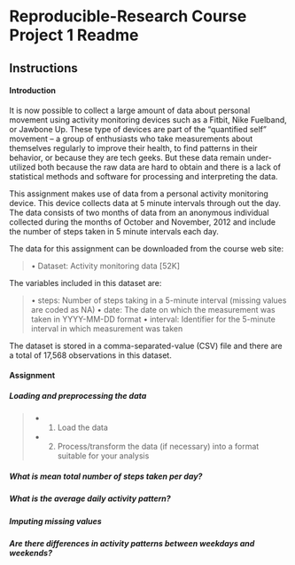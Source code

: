 # Reproducible-Research Course Project 1 Readme

## Instructions

#### Introduction
It is now possible to collect a large amount of data about personal movement using activity monitoring devices such as a Fitbit, Nike Fuelband, or Jawbone Up. These type of devices are part of the “quantified self” movement – a group of enthusiasts who take measurements about themselves regularly to improve their health, to find patterns in their behavior, or because they are tech geeks. But these data remain under-utilized both because the raw data are hard to obtain and there is a lack of statistical methods and software for processing and interpreting the data.

This assignment makes use of data from a personal activity monitoring device. This device collects data at 5 minute intervals through out the day. The data consists of two months of data from an anonymous individual collected during the months of October and November, 2012 and include the number of steps taken in 5 minute intervals each day.

The data for this assignment can be downloaded from the course web site:
> • Dataset: Activity monitoring data [52K]

The variables included in this dataset are:
> • steps: Number of steps taking in a 5-minute interval (missing values are coded as NA)
> • date: The date on which the measurement was taken in YYYY-MM-DD format
> • interval: Identifier for the 5-minute interval in which measurement was taken

The dataset is stored in a comma-separated-value (CSV) file and there are a total of 17,568 observations in this dataset.

#### Assignment
##### Loading and preprocessing the data
> - 1. Load the data 
> - 2. Process/transform the data (if necessary) into a format suitable for your analysis
##### What is mean total number of steps taken per day?
##### What is the average daily activity pattern?
##### Imputing missing values
##### Are there differences in activity patterns between weekdays and weekends?
  
